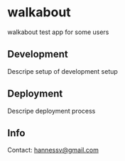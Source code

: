 # walkabout
walkabout test app for some users

## Development
Descripe setup of development setup 

## Deployment
Descripe deployment process

## Info
Contact: hannessv@gmail.com
